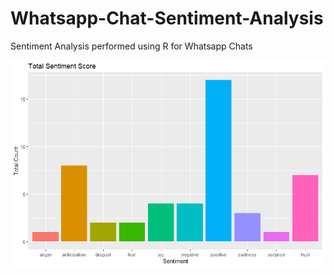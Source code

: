 # Whatsapp-Chat-Sentiment-Analysis
Sentiment Analysis performed using R for Whatsapp Chats

<p><img src='Rplot.png' />
